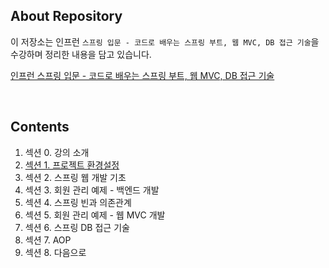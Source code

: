 ## About Repository

이 저장소는 인프런 `스프링 입문 - 코드로 배우는 스프링 부트, 웹 MVC, DB 접근 기술`을 수강하며 정리한 내용을 담고 있습니다.
 
[인프런 스프링 입문 - 코드로 배우는 스프링 부트, 웹 MVC, DB 접근 기술](https://inf.run/DyXZ)

<br />

## Contents
1. 섹션 0. 강의 소개
2. [섹션 1. 프로젝트 환경설정](https://distinct-bulb-c95.notion.site/1-643b04ad78214d479f5c8759007e5a50)
3. 섹션 2. 스프링 웹 개발 기초
4. 섹션 3. 회원 관리 예제 - 백엔드 개발
5. 섹션 4. 스프링 빈과 의존관계
6. 섹션 5. 회원 관리 예제 - 웹 MVC 개발
7. 섹션 6. 스프링 DB 접근 기술
8. 섹션 7. AOP
9. 섹션 8. 다음으로
